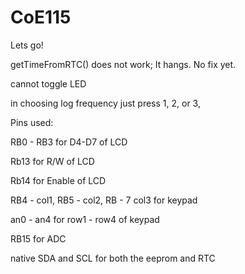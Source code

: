 # CoE115
Lets go!

getTimeFromRTC() does not work; It hangs. No fix yet.

cannot toggle LED

in choosing log frequency just press 1, 2, or 3,

Pins used:

RB0 - RB3 for D4-D7 of LCD

Rb13 for R/W of LCD

Rb14 for Enable of LCD

RB4 - col1, RB5 - col2, RB - 7 col3 for keypad

an0 - an4 for row1 - row4 of keypad

RB15 for ADC

native SDA and SCL for both the eeprom and RTC
